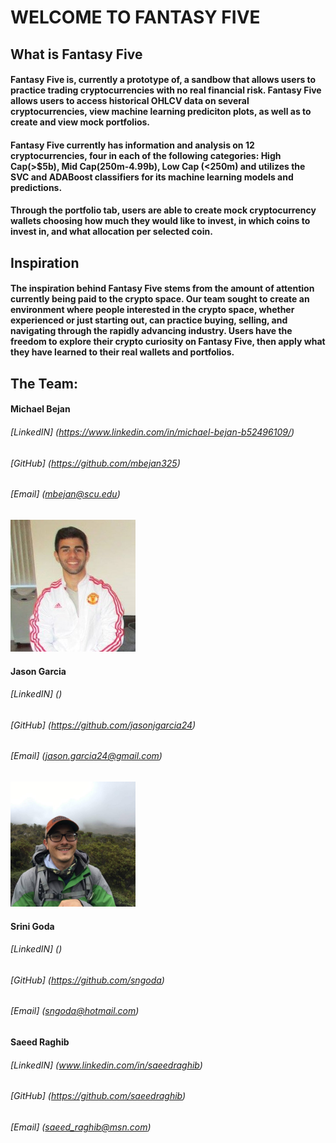 # WELCOME TO FANTASY FIVE

## What is Fantasy Five

#### Fantasy Five is, currently a prototype of, a sandbow that allows users to practice trading cryptocurrencies with no real financial risk. Fantasy Five allows users to access historical OHLCV data on several cryptocurrencies, view machine learning prediciton plots, as well as to create and view mock portfolios. 

#### Fantasy Five currently has information and analysis on 12 cryptocurrencies, four in each of the following categories: High Cap(>$5b), Mid Cap(250m-4.99b), Low Cap (<250m) and utilizes the SVC and ADABoost classifiers for its machine learning models and predictions.  

#### Through the portfolio tab, users are able to create mock cryptocurrency wallets choosing how much they would like to invest, in which coins to invest in, and what allocation per selected coin.


## Inspiration
#### The inspiration behind Fantasy Five stems from the amount of attention currently being paid to the crypto space. Our team sought to create an environment where people interested in the crypto space, whether experienced or just starting out, can practice buying, selling, and navigating through the rapidly advancing industry. Users have the freedom to explore their crypto curiosity on Fantasy Five, then apply what they have learned to their real wallets and portfolios. 


## The Team:

#### Michael Bejan 
###### [LinkedIN] (https://www.linkedin.com/in/michael-bejan-b52496109/)
###### [GitHub] (https://github.com/mbejan325)
###### [Email] (mbejan@scu.edu)

<img src="pictures/michael.jpg" width="200" />


#### Jason Garcia 
###### [LinkedIN] ()
###### [GitHub] (https://github.com/jasonjgarcia24)
###### [Email] (jason.garcia24@gmail.com)

<img src="pictures/jason.jpg" width="200" />

#### Srini Goda
###### [LinkedIN] ()
###### [GitHub] (https://github.com/sngoda)
###### [Email] (sngoda@hotmail.com)

#### Saeed Raghib
###### [LinkedIN] (www.linkedin.com/in/saeedraghib)
###### [GitHub] (https://github.com/saeedraghib)
###### [Email] (saeed_raghib@msn.com)